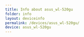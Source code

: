 ```yaml
---
title: Info about asus_wl-520gu
folder: info
layout: deviceinfo
permalink: /devices/asus_wl-520gu/
device: asus_wl-520gu
---
```

